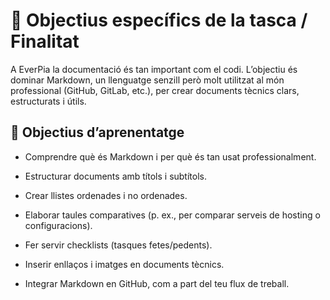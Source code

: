 # 🧭 Objectius específics de la tasca / Finalitat

A EverPia la documentació és tan important com el codi.
L’objectiu és dominar Markdown, un llenguatge senzill però molt utilitzat al món professional (GitHub, GitLab, etc.), per crear documents tècnics clars, estructurats i útils.

## 🎯 Objectius d’aprenentatge

- Comprendre què és Markdown i per què és tan usat professionalment.

- Estructurar documents amb títols i subtítols.

- Crear llistes ordenades i no ordenades.

- Elaborar taules comparatives (p. ex., per comparar serveis de hosting o configuracions).

- Fer servir checklists (tasques fetes/pedents).

- Inserir enllaços i imatges en documents tècnics.

- Integrar Markdown en GitHub, com a part del teu flux de treball.
